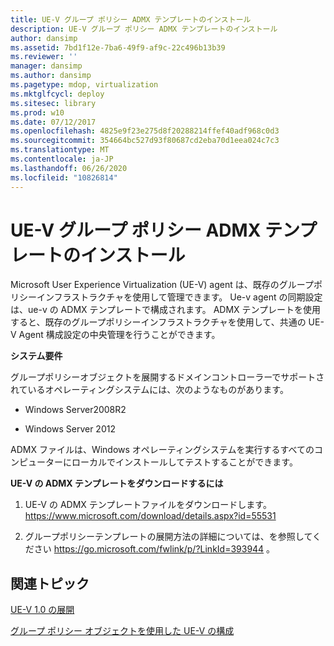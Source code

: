 ```yaml
---
title: UE-V グループ ポリシー ADMX テンプレートのインストール
description: UE-V グループ ポリシー ADMX テンプレートのインストール
author: dansimp
ms.assetid: 7bd1f12e-7ba6-49f9-af9c-22c496b13b39
ms.reviewer: ''
manager: dansimp
ms.author: dansimp
ms.pagetype: mdop, virtualization
ms.mktglfcycl: deploy
ms.sitesec: library
ms.prod: w10
ms.date: 07/12/2017
ms.openlocfilehash: 4825e9f23e275d8f20288214ffef40adf968c0d3
ms.sourcegitcommit: 354664bc527d93f80687cd2eba70d1eea024c7c3
ms.translationtype: MT
ms.contentlocale: ja-JP
ms.lasthandoff: 06/26/2020
ms.locfileid: "10826814"
---
```

# UE-V グループ ポリシー ADMX テンプレートのインストール


Microsoft User Experience Virtualization (UE-V) agent は、既存のグループポリシーインフラストラクチャを使用して管理できます。 Ue-v agent の同期設定は、ue-v の ADMX テンプレートで構成されます。 ADMX テンプレートを使用すると、既存のグループポリシーインフラストラクチャを使用して、共通の UE-V Agent 構成設定の中央管理を行うことができます。

**システム要件**

グループポリシーオブジェクトを展開するドメインコントローラーでサポートされているオペレーティングシステムには、次のようなものがあります。

-   Windows Server2008R2

-   Windows Server 2012

ADMX ファイルは、Windows オペレーティングシステムを実行するすべてのコンピューターにローカルでインストールしてテストすることができます。

**UE-V の ADMX テンプレートをダウンロードするには**

1.  UE-V の ADMX テンプレートファイルをダウンロードします。 <https://www.microsoft.com/download/details.aspx?id=55531>

2.  グループポリシーテンプレートの展開方法の詳細については、を参照してください <https://go.microsoft.com/fwlink/p/?LinkId=393944> 。

## 関連トピック


[UE-V 1.0 の展開](deploying-ue-v-10.md)

[グループ ポリシー オブジェクトを使用した UE-V の構成](configuring-ue-v-with-group-policy-objects.md)

 

 





